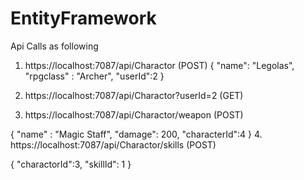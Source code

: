 # EntityFramework

Api Calls as following

1. https://localhost:7087/api/Charactor  (POST)
{
   "name": "Legolas",
   "rpgclass" : "Archer",
   "userId":2
}

2. https://localhost:7087/api/Charactor?userId=2 (GET)

3. https://localhost:7087/api/Charactor/weapon (POST)

{
    "name" : "Magic Staff",
    "damage": 200,
    "characterId":4
}
4. https://localhost:7087/api/Charactor/skills (POST)

{
    "charactorId":3,
    "skillId": 1
}

